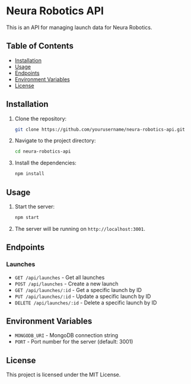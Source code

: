 # Neura Robotics API

This is an API for managing launch data for Neura Robotics.

## Table of Contents

- [Installation](#installation)
- [Usage](#usage)
- [Endpoints](#endpoints)
- [Environment Variables](#environment-variables)
- [License](#license)

## Installation

1. Clone the repository:
    ```sh
    git clone https://github.com/yourusername/neura-robotics-api.git
    ```
2. Navigate to the project directory:
    ```sh
    cd neura-robotics-api
    ```
3. Install the dependencies:
    ```sh
    npm install
    ```

## Usage

1. Start the server:
    ```sh
    npm start
    ```
2. The server will be running on `http://localhost:3001`.

## Endpoints

### Launches

- `GET /api/launches` - Get all launches
- `POST /api/launches` - Create a new launch
- `GET /api/launches/:id` - Get a specific launch by ID
- `PUT /api/launches/:id` - Update a specific launch by ID
- `DELETE /api/launches/:id` - Delete a specific launch by ID

## Environment Variables

- `MONGODB_URI` - MongoDB connection string
- `PORT` - Port number for the server (default: 3001)

## License

This project is licensed under the MIT License.